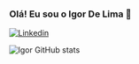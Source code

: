 ### Olá! Eu sou o Igor De Lima 👋
 [![Linkedin](https://img.shields.io/badge/LinkedIn-0077B5?style=for-the-badge&logo=linkedin&logoColor=white)](https://www.linkedin.com/in/igor-dlima/)

![Igor GitHub stats](https://github-readme-stats.vercel.app/api?username=IgorDlima&show_icons=true&theme=radical)
